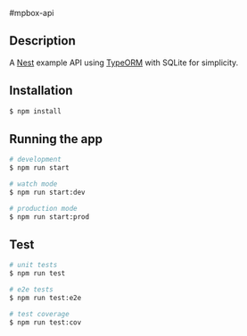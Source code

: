 
#mpbox-api

## Description
A [Nest](https://github.com/nestjs/nest) example API using [TypeORM](https://github.com/typeorm/typeorm) with SQLite for simplicity.

## Installation

```bash
$ npm install
```

## Running the app

```bash
# development
$ npm run start

# watch mode
$ npm run start:dev

# production mode
$ npm run start:prod
```

## Test

```bash
# unit tests
$ npm run test

# e2e tests
$ npm run test:e2e

# test coverage
$ npm run test:cov
```